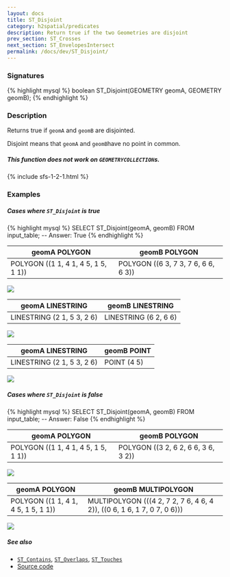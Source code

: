 ```yaml
---
layout: docs
title: ST_Disjoint
category: h2spatial/predicates
description: Return true if the two Geometries are disjoint
prev_section: ST_Crosses
next_section: ST_EnvelopesIntersect
permalink: /docs/dev/ST_Disjoint/
---
```


### Signatures

{% highlight mysql %}
boolean ST_Disjoint(GEOMETRY geomA, GEOMETRY geomB);
{% endhighlight %}

### Description

Returns true if `geomA` and `geomB` are disjointed.

Disjoint means that `geomA` and `geomB`have no point in common.

<div class="note warning">
    <h5>This function does not work on <code>GEOMETRYCOLLECTION</code>s.</h5>
</div>

{% include sfs-1-2-1.html %}

### Examples

##### Cases where `ST_Disjoint` is true
 
{% highlight mysql %}
SELECT ST_Disjoint(geomA, geomB) FROM input_table;
-- Answer:    True
{% endhighlight %}

| geomA POLYGON | geomB POLYGON |
| ----|---- |
| POLYGON ((1 1, 4 1, 4 5, 1 5, 1 1)) | POLYGON ((6 3, 7 3, 7 6, 6 6, 6 3)) |

<img class="displayed" src="../ST_Disjoint_1.png"/>

| geomA LINESTRING | geomB LINESTRING |
| ----|---- |
| LINESTRING (2 1, 5 3, 2 6) | LINESTRING (6 2, 6 6) |

<img class="displayed" src="../ST_Disjoint_2.png"/>

| geomA LINESTRING | geomB POINT |
| ----|---- |
| LINESTRING (2 1, 5 3, 2 6) | POINT (4 5) |

<img class="displayed" src="../ST_Disjoint_3.png"/>

##### Cases where `ST_Disjoint` is false
 
{% highlight mysql %}
SELECT ST_Disjoint(geomA, geomB) FROM input_table;
-- Answer:    False
{% endhighlight %}

| geomA POLYGON | geomB POLYGON |
| ----|---- |
| POLYGON ((1 1, 4 1, 4 5, 1 5, 1 1)) | POLYGON ((3 2, 6 2, 6 6, 3 6, 3 2)) |

<img class="displayed" src="../ST_Disjoint_4.png"/>

| geomA POLYGON | geomB MULTIPOLYGON |
| ----|---- |
| POLYGON ((1 1, 4 1, 4 5, 1 5, 1 1)) | MULTIPOLYGON (((4 2, 7 2, 7 6, 4 6, 4 2)), ((0 6, 1 6, 1 7, 0 7, 0 6))) |

<img class="displayed" src="../ST_Disjoint_5.png"/>

##### See also

* [`ST_Contains`](../ST_Contains), [`ST_Overlaps`](../ST_Overlaps), [`ST_Touches`](../ST_Touches)
* <a href="https://github.com/irstv/H2GIS/blob/master/h2spatial/src/main/java/org/h2gis/h2spatial/internal/function/spatial/predicates/ST_Disjoint.java" target="_blank">Source code</a>
